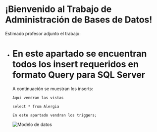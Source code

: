 
 </head>
<body>
  <div class="container">
    <h1>¡Bienvenido al Trabajo de Administración de Bases de Datos!</h1>
    <p>Estimado profesor adjunto el trabajo:</p>
    <ul>
      <li>
        <h1>En este apartado se encuentran todos los insert requeridos en formato Query para SQL Server</h1>
        <p>A continuación se muestran los inserts:</p>
        <!-- Aquí puedes agregar tus inserts en formato Query -->
        <pre><code>Aqui vendran las vistas </code></pre>
        <pre><code>select * from Alergia</code></pre>
        <pre><code>En este apartado vendran los triggers;</code></pre>
        <img src="C:\Users\Lizandro\OneDrive - Aiep\Documents\Toad Data Modeler\Standard Installation\Exported Files" alt="Modelo de datos ">
      </li>
    </ul>
  </div>
</body>

